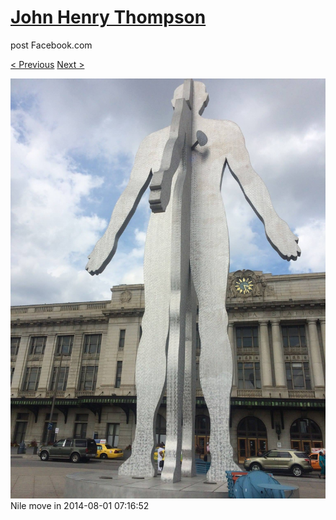 # [John Henry Thompson](../README.md)
post Facebook.com

[< Previous](2014-08-01-2.md) [Next >](2014-08-01-4.md)

[![](../media/2014-08-01/Nile-move-in-2.jpg)](../README.md)
Nile move in
2014-08-01 07:16:52